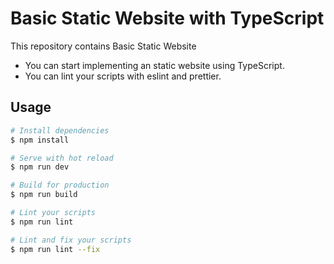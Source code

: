 # Basic Static Website with TypeScript

This repository contains Basic Static Website

* You can start implementing an static website using TypeScript.
* You can lint your scripts with eslint and prettier.

## Usage

``` bash
# Install dependencies
$ npm install

# Serve with hot reload
$ npm run dev

# Build for production
$ npm run build

# Lint your scripts
$ npm run lint

# Lint and fix your scripts
$ npm run lint --fix
```
